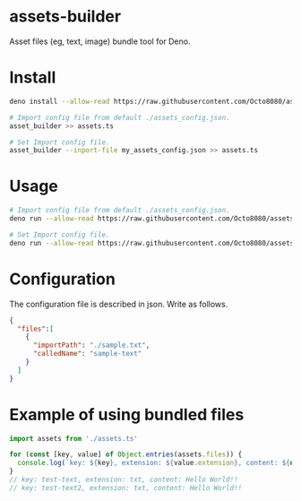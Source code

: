 # assets-builder
Asset files (eg, text, image) bundle tool for Deno.

# Install 

```sh
deno install --allow-read https://raw.githubusercontent.com/Octo8080/assets-builder/main/asset_builder.ts

# Import config file from default ./assets_config.json.
asset_builder >> assets.ts

# Set Import config file.
asset_builder --inport-file my_assets_config.json >> assets.ts
```

# Usage 

```sh
# Import config file from default ./assets_config.json.
deno run --allow-read https://raw.githubusercontent.com/Octo8080/assets-builder/main/asset_builder.ts >> assets.ts

# Set Import config file.
deno run --allow-read https://raw.githubusercontent.com/Octo8080/assets-builder/main/asset_builder.ts --inport-file my_assets_config.json  >> assets.ts
```

# Configuration

The configuration file is described in json.
Write as follows.

```json
{
  "files":[
    {
      "importPath": "./sample.txt",
      "calledName": "sample-text"
    }
  ]  
}
```

# Example of using bundled files

```ts example/example.ts
import assets from './assets.ts'

for (const [key, value] of Object.entries(assets.files)) {
  console.log(`key: ${key}, extension: ${value.extension}, content: ${new TextDecoder().decode(value.content) }`);
}
// key: test-text, extension: txt, content: Hello World!!
// key: test-text2, extension: txt, content: Hello World!!
```


